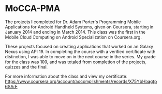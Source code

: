 MoCCA-PMA
=========

The projects I completed for Dr. Adam Porter's Programming Mobile Applications for Android Handheld Systems, given on Coursera, starting in January 2014 and ending in March 2014. This class was the first in the Mobile Cloud Computing on Android Specialization on Coursera.org.

These projects focused on creating applications that worked on an Galaxy Nexus using API 19. In completing the course
with a verified certificate with distinction, I was able to move on in the next course in the series. My grade for the class was 100, and was totaled from completion of the projects, quizzes and the final.

For more information about the class and view my certificate:
https://www.coursera.org/account/accomplishments/records/X75YbHbagtp6SArF

